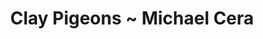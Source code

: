 ---
layout: post
categories: sounds
title: Clay Pigeons ~ Michael Cera
link: "https://www.youtube.com/embed/C5UdjCGi8sY"
---